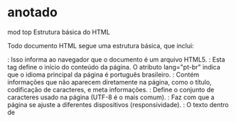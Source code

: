 # anotado
mod top
Estrutura básica do HTML

Todo documento HTML segue uma estrutura básica, que inclui:
<!DOCTYPE html>: Isso informa ao navegador que o documento é um arquivo HTML5.
<html lang="pt-br">: Esta tag define o início do conteúdo da página. O atributo lang="pt-br" indica que o idioma principal da página é português brasileiro.
<head>: Contém informações que não aparecem diretamente na página, como o título, codificação de caracteres, e meta informações.
<meta charset="UTF-8">: Define o conjunto de caracteres usado na página (UTF-8 é o mais comum).
<meta name="viewport" content="width=device-width, initial-scale=1.0">: Faz com que a página se ajuste a diferentes dispositivos (responsividade).
<title>Leo Lima Criador do Mod</title>: O texto dentro de <title> será exibido na aba do navegador.
  
Corpo da página

O conteúdo visível ao usuário fica dentro da tag <body>:
<body>: É onde o conteúdo principal da página é colocado.
<main>: Indica o conteúdo principal da página, que é importante para acessibilidade.

Cabeçalho e Títulos
<header>: Normalmente contém o título e informações importantes sobre a página.
<h1> a <h6>: Essas tags são usadas para criar títulos, sendo <h1> o mais importante e <h6> o menos importante.

Navegação
<nav>: Representa um conjunto de links de navegação.
<ul>: Define uma lista não ordenada (sem números).
<li>: Cada item da lista.
<a href="...">: Cria um link. O atributo href define o destino do link, e target="_blank" faz com que o link abra em uma nova aba.

Outros elementos de conteúdo
<progress>: Exibe uma barra de progresso com o valor atual e o máximo.
<img>: Exibe uma imagem. O src define o caminho da imagem, e o alt fornece um texto alternativo se a imagem não carregar.
<textarea>: Área de texto onde o usuário pode inserir informações.
<button>: Cria um botão interativo.

Listas ordenadas e não ordenadas
<ul>: Lista não ordenada (com marcadores).
<ol>: Lista ordenada (com números).
<li>: Cada item dentro de uma lista.

Dialog Box
<dialog>: Cria uma caixa de diálogo interativa. O atributo open faz com que ela seja exibida assim que a página carregar.

Imagens e Parágrafos
<div>: Elemento genérico que agrupa outros elementos.
<b>: Deixa o texto em negrito.
<p>: Define um parágrafo de texto.

Rodapé
<footer>: Contém informações no rodapé da página.

Detalhamento de Escrita
<del> adiciona tachado ao texto
<ins> adiciona sublinhado ao texto
<b> adiciona negrito ao texto
